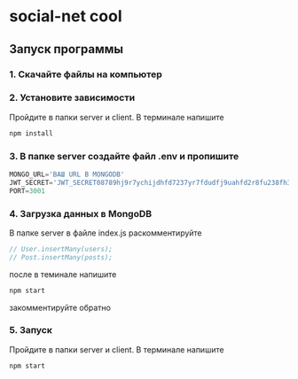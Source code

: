 # social-net cool

## Запуск программы
### 1. Скачайте файлы на компьютер

### 2. Установите зависимости
Пройдите в папки server и client. В терминале напишите 
```bash
npm install
```

### 3. В папке server создайте файл .env и пропишите 
```javascript 
MONGO_URL='ВАШ URL В MONGODB'
JWT_SECRET='JWT_SECRET08789hj9r7ychijdhfd7237yr7fdudfj9uahfd2r8fu238fh3e09iejncau90uie'
PORT=3001
```

### 4. Загрузка данных в MongoDB
В папке server в файле index.js раскомментируйте
```javascript 
// User.insertMany(users);
// Post.insertMany(posts);
```
после в теминале напишите 
```bash
npm start
```
закомментируйте обратно

### 5. Запуск
Пройдите в папки server и client. В терминале напишите
```bash
npm start
```




